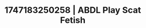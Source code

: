 ---
categories:
- ASMR tingles
- Passionate kisses
- Erotic adventure
- Facial finish
- Subtle kink
image: /assets/images/1747183250258.webp
layout: post
seo:
  description: Featured content with sensual Scat Fetish, ABDL Play. HD images available.
  keywords: Scat Fetish, ABDL Play
  og_image: /assets/images/1747183250258.webp
  schema_type: VisualArtwork
tags:
- '#1747183250258'
- Scat Fetish
- ABDL Play
title: 1747183250258 | ABDL Play Scat Fetish
---